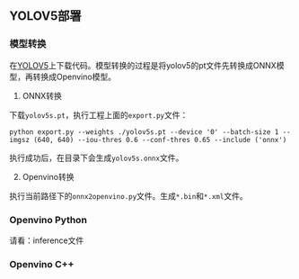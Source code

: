 ## YOLOV5部署

### 模型转换

在[YOLOV5](https://github.com/ultralytics/yolov5)上下载代码。模型转换的过程是将yolov5的pt文件先转换成ONNX模型，再转换成Openvino模型。

1. ONNX转换

下载`yolov5s.pt`，执行工程上面的`export.py`文件：
```
python export.py --weights ./yolov5s.pt --device '0' --batch-size 1 --imgsz (640, 640) --iou-thres 0.6 --conf-thres 0.65 --include ('onnx')
```
执行成功后，在目录下会生成`yolov5s.onnx`文件。

2. Openvino转换

执行当前路径下的`onnx2openvino.py`文件。生成`*.bin`和`*.xml`文件。

### Openvino Python

请看：inference文件


### Openvino C++